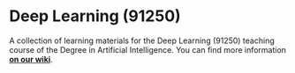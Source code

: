 # Deep Learning (91250)

A collection of learning materials for the Deep Learning (91250) teaching course
of the Degree in Artificial Intelligence. You can find more information [**on
our wiki**](https://csunibo.github.io/wiki/raccolte-di-risorse/index.html).
